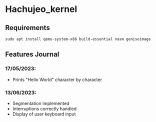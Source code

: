 # Hachujeo_kernel

## Requirements

`sudo apt install qemu-system-x86 build-essential nasm genisoimage`

## Features Journal

### **17/05/2023**:
  - Prints "Hello World" character by character

### **13/06/2023**:
  - Segmentation implemented 
  - Interruptions correctly handled
  - Display of user keyboard input
